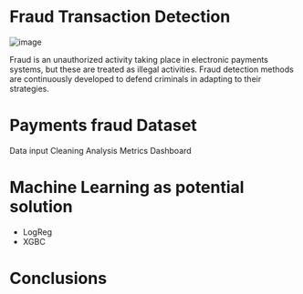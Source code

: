# Fraud Transaction Detection







![image](https://user-images.githubusercontent.com/93143274/194412262-bdc4c96c-b2c4-476d-a975-2be503063fba.png)





Fraud is an unauthorized activity taking place in electronic payments systems, but these are treated as illegal activities. Fraud detection methods are continuously developed to defend criminals in adapting to their strategies.

# Payments fraud Dataset
Data input
Cleaning
Analysis
Metrics
Dashboard


# Machine Learning as potential solution
- LogReg
- XGBC


# Conclusions




